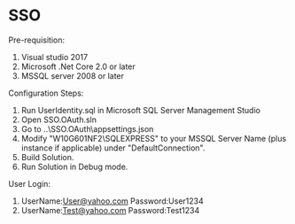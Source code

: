 # SSO

Pre-requisition:
1. Visual studio 2017
2. Microsoft .Net Core 2.0 or later
3. MSSQL server 2008 or later

Configuration Steps:
1. Run UserIdentity.sql in Microsoft SQL Server Management Studio
2. Open SSO.OAuth.sln
3. Go to \..\SSO.OAuth\appsettings.json
4. Modify "W10G601NF2\\SQLEXPRESS" to your MSSQL Server Name (plus instance if applicable) under "DefaultConnection".
5. Build Solution.
6. Run Solution in Debug mode.

User Login:
1. UserName:User@yahoo.com Password:User1234
2. UserName:Test@yahoo.com Password:Test1234
